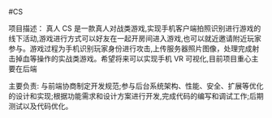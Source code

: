 #CS 

项目描述：
真人 CS 是一款真人对战类游戏,实现手机客户端拍照识别进行游戏的线下活动,游戏进行方式可以好友在一起开房间进入游戏,也可以就近邀请附近玩家参与。游戏过程为手机识别玩家身份进行攻击,上传服务器照片图像，处理完成射击掉血等操作的实战类游戏。希望将来可以实现手机 VR 可视化,目前项目重心主要在后端

主要负责:
与前端协商制定开发规范;参与后台系统架构、性能、安全、扩展等优化的设计和实现;根据功能需求和设计方案进行开发,完成代码的编写和调试工作;后期测试以及代码优化。
